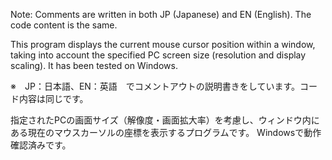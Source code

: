 Note: Comments are written in both JP (Japanese) and EN (English). The code content is the same.

This program displays the current mouse cursor position within a window, taking into account the specified PC screen size (resolution and display scaling).
It has been tested on Windows.



※　JP：日本語、EN：英語　でコメントアウトの説明書きをしています。コード内容は同じです。

指定されたPCの画面サイズ（解像度・画面拡大率）を考慮し、ウィンドウ内にある現在のマウスカーソルの座標を表示するプログラムです。
Windowsで動作確認済みです。
